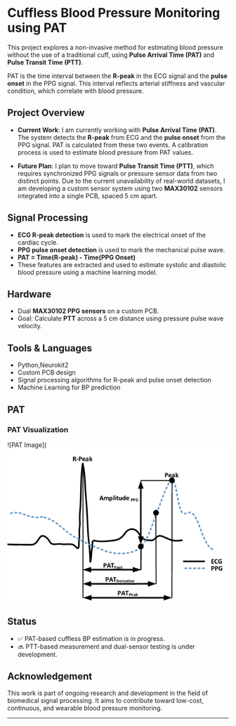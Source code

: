 # Cuffless Blood Pressure Monitoring using PAT

This project explores a non-invasive method for estimating blood pressure without the use of a traditional cuff, using **Pulse Arrival Time (PAT)** and **Pulse Transit Time (PTT)**.

PAT is the time interval between the **R-peak** in the ECG signal and the **pulse onset** in the PPG signal. This interval reflects arterial stiffness and vascular condition, which correlate with blood pressure.

## Project Overview

- **Current Work**: I am currently working with **Pulse Arrival Time (PAT)**. The system detects the **R-peak** from ECG and the **pulse onset** from the PPG signal. PAT is calculated from these two events. A calibration process is used to estimate blood pressure from PAT values.
  
- **Future Plan**: I plan to move toward **Pulse Transit Time (PTT)**, which requires synchronized PPG signals or pressure sensor data from two distinct points. Due to the current unavailability of real-world datasets, I am developing a custom sensor system using two **MAX30102** sensors integrated into a single PCB, spaced 5 cm apart.

## Signal Processing

- **ECG R-peak detection** is used to mark the electrical onset of the cardiac cycle.
- **PPG pulse onset detection** is used to mark the mechanical pulse wave.
- **PAT = Time(R-peak) - Time(PPG Onset)**
- These features are extracted and used to estimate systolic and diastolic blood pressure using a machine learning model.

## Hardware

- Dual **MAX30102 PPG sensors** on a custom PCB.
- Goal: Calculate **PTT** across a 5 cm distance using pressure pulse wave velocity.

## Tools & Languages

- Python,Neurokit2 
- Custom PCB design
- Signal processing algorithms for R-peak and pulse onset detection
- Machine Learning for BP prediction

## PAT 

###  PAT Visualization  
![PAT Image](![PAT Image](https://raw.githubusercontent.com/ThamilezaiAnanthakumar/Cuffless-Blood-Pressure-Monitoring-using-PAT/main/Assets/PAT.png)



## Status

- ✅ PAT-based cuffless BP estimation is in progress.
- 🔜 PTT-based measurement and dual-sensor testing is under development.

## Acknowledgement

This work is part of ongoing research and development in the field of biomedical signal processing. It aims to contribute toward low-cost, continuous, and wearable blood pressure monitoring.

---

